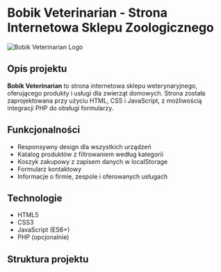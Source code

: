 # Bobik Veterinarian - Strona Internetowa Sklepu Zoologicznego

![Bobik Veterinarian Logo](images/logo.png)

## Opis projektu

**Bobik Veterinarian** to strona internetowa sklepu weterynaryjnego, oferującego produkty i usługi dla zwierząt domowych. Strona została zaprojektowana przy użyciu HTML, CSS i JavaScript, z możliwością integracji PHP do obsługi formularzy.

## Funkcjonalności

- Responsywny design dla wszystkich urządzeń  
- Katalog produktów z filtrowaniem według kategorii  
- Koszyk zakupowy z zapisem danych w localStorage  
- Formularz kontaktowy  
- Informacje o firmie, zespole i oferowanych usługach  

## Technologie

- HTML5  
- CSS3  
- JavaScript (ES6+)  
- PHP (opcjonalnie)

## Struktura projektu
